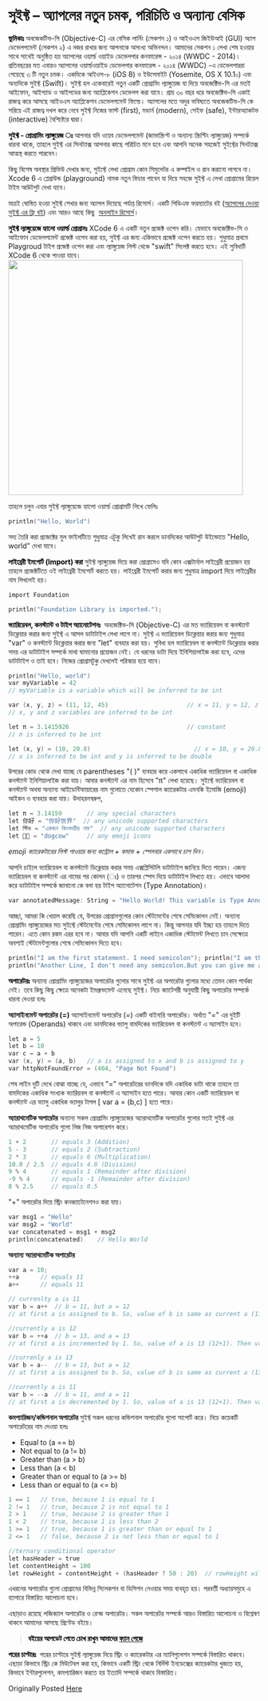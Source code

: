 সুইফ্ট – অ্যাপলের নতুন চমক, পরিচিতি ও অন্যান্য বেসিক
=============================================================

<strong><span style="color:#000000;">ভুমিকাঃ</span></strong>
অবজেকটিভ-সি (Objective-C) এর বেসিক লার্নিং (সেকশন ১) ও আইওএস জিইউআই (GUI) অ্যাপ ডেভেলপমেন্ট (সেকশন ২) এ নজর রাখার জন্য আপনাকে অসংখ্য অভিনন্দন। আমাদের সেকশন ১ লেখা শেষ হওয়ার সাথে সাথেই অনুষ্ঠিত হয় অ্যাপলের ওয়ার্ল্ড ওয়াইড ডেভেলপার কনফারেন্স - ২০১৪ (WWDC - 2014)। প্রতিবছরের মত এবারও অ্যাপলের ওয়ার্ল্ডওয়াইড ডেভেলপার কনফারেন্স - ২০১৪ (WWDC) -এ ডেভেলপাররা পেয়েছে ৩ টি নতুন চমক। একদিকে আইওস-৮ (iOS 8) ও ইউসেমাইট (Yosemite, OS X 10.1০) এবং অন্যদিকে সুইফ্ট (Swift)। সুইফ্ট হল একেবারেই নতুন একটি প্রোগ্রামিং ল্যাঙ্গুয়েজ যা দিয়ে অবজেক্টিভ-সি এর মতই আইফোন, আইপ্যাড ও আইপডের জন্য অ্যাপ্লিকেশন ডেভেলপ করা যাবে। প্রায় ৩০ বছর ধরে অবজেক্টিভ-সি একাই রাজত্ব করে আসছে আইওএস অ্যাপ্লিকেশন ডেভেলপমেন্ট ফিল্ডে। অ্যাপলের মতে অদুর ভবিষ্যতে অবজেকটিভ-সি কে সরিয়ে এই রাজত্ব দখল করে নেবে সুইফ্ট নিজের ফাস্ট (first), মডার্ন (modern), সেইফ (safe), ইন্টারঅ্যাকটভ (interactive) বৈশিষ্ট্যের দ্বারা।

<strong><span style="color:#000000;">সুইফ্ট - প্রোগ্রামিং ল্যাঙ্গুয়েজ ঃ </span></strong>
আপনার যদি ওয়েব ডেভেলপমেন্ট (জাভাস্ক্রিপ্ট ও অন্যান্য স্ক্রিপ্টিং ল্যাঙ্গুয়েজ) সম্পর্কে ধারনা থাকে, তাহলে সুইফ্ট এর সিনট্যাক্স আপনার কাছে পরিচিত মনে হবে এবং আপনি অনেক সহজেই সুইফ্টের সিনট্যাক্স আত্মস্থ করতে পারবেন।

কিছু বিশেষ অবস্থার প্রিভিউ দেখার জন্য, সুইফ্টে লেখা প্রোগ্রাম কোন সিমুলেটর এ কম্পাইল ও রান করানো লাগবে না। Xcode 6 এ প্লেগ্রাউন্ড (playground) নামক নতুন ফিচার পাবেন যা দিয়ে সহজে সুইফ্ট এ লেখা প্রোগ্রামের রিয়েল টাইম আউটপুট দেখা যাবে।

মাত্রই ঘোষিত হওয়া সুইফ্ট শেখার জন্য অ্যাপল দিয়েছে পর্যাপ্ত রিসোর্স। একটি পিডিএফ ফরম্যাটের বই (<a href="https://itunes.apple.com/us/book/swift-programming-language/id881256329?mt=11" target="_blank">অ্যাপলের দেওয়া সুইফ্ট এর ফ্রি বই</a>) এবং আরও আছে কিছু  <a href="http://swiftlang.eu/" target="_blank">অনলাইন রিসোর্স</a>।

<strong><span style="color:#000000;">সুইফ্ট ল্যাঙ্গুয়েজে হ্যালো ওয়ার্ল্ড প্রোগ্রামঃ</span></strong>
XCode 6 এ একটি নতুন প্রজেক্ট ওপেন করি। যেভাবে অবজেক্টিভ-সি ও আইফোন ডেভেলপমেন্ট প্রজেক্ট ওপেন করা হয়, সুইফ্ট এর জন্য একিভাবে প্রজেক্ট ওপেন করতে হয়। শুধুমাত্র প্রথমে Playgroud টাইপ প্রজেক্ট ওপেন করা এবং ল্যাঙ্গুয়েজ লিস্ট থেকে "swift" সিলেক্ট করতে হবে।
এই সুবিধাটি XCode 6 থেকে পাওয়া যাবে।
<img class="aligncenter" src="https://developer.apple.com/library/prerelease/ios/documentation/swift/conceptual/buildingcocoaapps/Art/newproject_2x.png" alt="" width="470" />

তাহলে চলুন এবার সুইফ্ট ল্যাঙ্গুয়েজে হ্যালো ওয়ার্ল্ড প্রোগ্রামটি লিখে ফেলিঃ

```objective-c
println("Hello, World")
```

সদ্য তৈরি করা প্রজেক্টের মুল ফাইলটিতে শুধুমাত্র এটুকু লিখেই রান করলে ডানদিকের আউটপুট উইন্ডোতে "Hello, world" দেখা যাবে।

<strong><span style="color:#000000;">লাইব্রেরী ইমপোর্ট (Import) করা</span></strong>
সুইফ্ট ল্যাঙ্গুয়েজ দিয়ে করা প্রোগ্রামেও যদি কোন এক্সটার্নাল লাইব্রেরী প্রয়োজন হয় তাহলে প্রজেক্টটিতে ওই লাইব্রেরী ইমপোর্ট করতে হয়। লাইব্রেরী ইমপোর্ট করার জন্য শুধুমাত্র import দিয়ে লাইব্রেরীর নাম লিখলেই হয়।

```objective-c
import Foundation

println("Foundation Library is imported.");
```

<strong><span style="color:#000000;">ভ্যারিয়েবল, কনস্ট্যান্ট ও টাইপ অ্যানোটেশনঃ </span></strong>
অবজেক্টিভ-সি (Objective-C) এর মত ভ্যারিয়েবল বা কনস্ট্যান্ট ডিক্লেয়ার করার জন্য সুইফ্ট এ আসল ডাটাটাইপ লেখা লাগে না। সুইফ্ট এ ভ্যারিয়েবল ডিক্লেয়ার করার জন্য শুধুমাত্র "var" ও কনস্ট্যান্ট ডিক্লেয়ার করার জন্য "let" ব্যবহার করা হয়। সুবিধা হল ভ্যারিয়েবল বা কনস্ট্যান্ট ডিক্লেয়ার করার সময় এর ডাটাটাইপ সম্পর্কে মাথা ঘামানোর প্রয়োজন নেই। যে ধরনের ডাটা দিয়ে ইনিশিয়ালাইজ করা হবে, এদের ডাটাটাইপ ও তাই হবে। নিজের প্রোগ্রামটুকু দেখলেই পরিস্কার হয়ে যাবে।

```objective-c
println("Hello, world")
var myVariable = 42
// myVariable is a variable which will be inferred to be int

var (x, y, z) = (11, 12, 45)                      // x = 11, y = 12, z = 45
// x, y and z variables are inferred to be int

let π = 3.1415926                                 // constant
// π is inferred to be int

let (x, y) = (10, 20.8)                             // x = 10, y = 20.8
// x is inferred to be int and y is inferred to be double
```

উপরের কোড থেকে দেখা যাচ্ছে যে parentheses "( )" ব্যবহার করে একসাথে একাধিক ভ্যারিয়েবল বা একাধিক কনস্ট্যান্ট ইনিশিয়ালাইজ করা যায়। আবার কনস্ট্যান্ট এর নাম হিসেবে "π" লেখা হয়েছে। সুইফ্টে ভ্যারিয়েবল বা কনস্ট্যান্ট অথবা অন্যান্য আইডেন্টিফায়ারের নাম গুলোতে যেকোন স্পেশাল ক্যারেকটার এমনকি ইমোজি (emoji) আইকন ও ব্যবহার করা যায়। উদাহরনস্বরুপ,

```objective-c
let π = 3.14159       // any special characters
let 你好 = "你好世界"  // any unicode supported characters
let স্টিভ = "একজন কিংবদন্তীর নাম"  // any unicode supported characters
let 🐶🐮 = "dogcow"     // any emoji icons
```

<em>emoji ক্যারেকটারের লিস্ট পাওয়ার জন্য কন্ট্রোল + কমান্ড + স্পেসবার একসাথে চাপ দিন।</em>

আপনি চাইলে ভ্যারিয়েবল বা কনস্ট্যান্ট ডিক্লেয়ার করার সময় এক্সপ্লিসিটলি ডাটাটাইপ জানিয়ে দিতে পারেন। এজন্য ভ্যারিয়েবল বা কনস্ট্যান্ট এর নামের পর কোলন (ঃ) ও তারপর স্পেস দিয়ে ডাটাটাইপ লিখতে হয়। এভাবে আলাদা করে ডাটাটাইপ সম্পর্কে জানানো কে বলা হয় টাইপ অ্যানোটেশন (Type Annotation)।

```objective-c
var annotatedMessage: String = "Hello World! This variable is Type Annotated"
```

আচ্ছা, আমরা কি খেয়াল করেছি যে, উপরের প্রোগ্রামগুলোর কোন স্টেটমেন্টের শেষে সেমিকোলন নেই। অন্যান্য প্রোগ্রামিং ল্যাঙ্গুয়েজের মত সুইফ্টে স্টেটমেন্টের শেষে সেমিকোলন লাগে না। কিন্তু আপনার যদি ইচ্ছা হয় তাহলে দিতে পারেন। এতে কোন রকম এরর হবে না। আবার যদি আপনি একটি লাইনে একাধিক স্টেটমেন্ট লিখতে চান সেক্ষেত্রে অবশ্যই স্টেটমেন্টগুলোর শেষে সেমিকোলন দিতে হবে।

```objective-c
println("I am the first statement. I need semicolon"); println("I am the last statement. I don't need semicolon")
println("Another Line, I don't need any semicolon.But you can give me a semicolon if you want.");
```

<strong><span style="color:#000000;">অপারেটরঃ</span></strong>
অন্যান্য প্রোগ্রামিং ল্যাঙ্গুয়েজের অপারেটর গুলোর সাথে সুইফ্ট এর অপারেটর গুলোর মধ্যে তেমন কোন পার্থক্য নেই। তবে কিছু কিছু ক্ষেত্রে অনেকটা ইমপ্রুভমেন্ট এনেছে সুইফ্ট। নিচে ক্যাটেগরী অনুযায়ী কিছু অপারেটর সম্পর্কে ধারনা দেওয়া হলঃ

<strong>অ্যাসাইনমেন্ট অপারেটর (=)</strong>
অ্যাসাইনমেন্ট অপারেটর (=) একটি বাইনারি অপারেটর। অর্থাত "=" এর দুইটি অপারেন্ড (Operands) থাকবে এবং ডানদিকের ভ্যালু বামদিকের ভ্যারিয়েবল বা কনস্ট্যান্ট এ অ্যাসাইন হবে।

```objective-c
let a = 5
let b = 10
var c = a + b
var (x, y) = (a, b)   // a is assigned to x and b is assigned to y
var httpNotFoundError = (404, "Page Not Found")
```

শেষ লাইন দুটি দেখে বোঝা যাচ্ছে যে, এভাবে "=" অপারেটরের ডানদিকে যদি একাধিক ডাটা থাকে তাহলে তা বামদিকের একাধিক সংখ্যক ভ্যারিয়বল বা কনস্ট্যান্ট এ অ্যাসাইন হতে পারে। আবার কোন একটি ভ্যারিয়েবল বা কনস্ট্যান্ট এর ভ্যালু একাধিক ভ্যালুর টাপল [ var a = (b,c) ] হতে পারে।

<strong>অ্যারাথমেটিক অপারেটর</strong>
অন্যান্য সকল প্রোগ্রামিং ল্যাঙ্গুয়েজের অ্যারাথমেটিক অপারেটর গুলোর মতই সুইফ্ট এর অ্যারাথমেটিক অপারেটর গুলো নিজ নিজ অপারেশন করে।

```objective-c
1 + 2       // equals 3 (Addition)
5 - 3       // equals 2 (Subtraction)
2 * 3       // equals 6 (Multiplication)
10.0 / 2.5  // equals 4.0 (Division)
9 % 4       // equals 1 (Remainder after division)
-9 % 4      // equals -1 (Remainder after division)
8 % 2.5     // equals 0.5
```

"+" অপারেটর দিয়ে স্ট্রিং কনক্যাটেনেশনও করা যায়।

```objective-c
var msg1 = "Hello"
var msg2 = "World"
var concatenated = msg1 + msg2
println(concatenated)    // Hello World
```

<strong>অন্যান্য অ্যারাথমেটিক অপারেটর</strong>

```objective-c
var a = 10;
++a      // equals 11
a++      // equals 11

// currenlty a is 11
var b = a++  // b = 11, but a = 12
// at first a is assigned to b. So, value of b is same as current a (11). Then a is incremented by 1. So, value of as is 12.

//currently a is 12
var b = ++a  // b = 13, and a = 13
// at first a is incremented by 1. So, value of a is 13 (12+1). Then value of a is assigned to b. So, value of b is also 13

//currenly a is 13
var b = a--  // b = 13, but a = 12
// at first a is assigned to b. So, value of b is same as current a (13). Then a is decremented by 1. So, value of as is 12.

//currently a is 11
var b = --a  // b = 11, and a = 11
// at first a is decremented by 1. So, value of a is 13 (12+1). Then value of a is assigned to b. So, value of b is also 13
```

<strong>কমপ্যারিজন/কন্ডিশনাল অপারেটর</strong>
সুইফ্ট সকল ধরনের কন্ডিশনাল অপারেটর গুলো সাপোর্ট করে। নিচে কয়েকটি অপারেটরের নাম দেওয়া হলঃ
<ul>
	<li>Equal to (a == b)</li>
	<li>Not equal to (a != b)</li>
	<li>Greater than (a &gt; b)</li>
	<li>Less than (a &lt; b)</li>
	<li>Greater than or equal to (a &gt;= b)</li>
	<li>Less than or equal to (a &lt;= b)</li>
</ul>

```objective-c
1 == 1   // true, because 1 is equal to 1
2 != 1   // true, because 2 is not equal to 1
2 > 1    // true, because 2 is greater than 1
1 < 2    // true, because 1 is less than 2
1 >= 1   // true, because 1 is greater than or equal to 1
2 <= 1   // false, because 2 is not less than or equal to 1

//ternary conditional operator
let hasHeader = true
let contentHeight = 100
let rowHeight = contentHeight + (hasHeader ? 50 : 20)  // rowHeight will be 50

```

এধরনের অপারেটর গুলো প্রোগ্রামের বিভিন্ন সিলেকশন বা ডিসিশন নেওয়ার সময় ব্যবহৃত হয়। পরবর্তী অধ্যায়সমুহে এ ব্যাপারে বিস্তারিত আলোচনা হবে।

এছাড়াও রয়েছে লজিক্যাল অপারেটর ও রেন্জ অপারেটর। সকল অপারেটর সম্পর্কে আরও বিস্তারিত আলোচনা ও বিশ্লেষণ থাকবে আমাদের আসছে প্রিন্টেড বইয়ে।
<blockquote><span style="color:#000000;"><strong>বইয়ের আপডেট পেতে চোখ রাখুন আমাদের <a href="https://www.facebook.com/bangla.objc.swift.ios"><span style="color:#000000;">ফ্যান পেজে</span></a></strong></span></blockquote>
<strong><span style="color:#000000;">পরের চাপ্টারঃ </span></strong>
পরের চাপ্টারে সুইফ্ট ল্যাঙ্গুয়েজ দিয়ে স্ট্রিং ও ক্যারেকটার এর ম্যানিপুলেশন সম্পর্কে বিস্তারিত থাকবে। এছাড়া কিভাবে স্ট্রিং কে মিউটেবল করা হয়, কিভাবে একটি স্ট্রিং থেকে নির্দিস্ট ইনডেক্সের ক্যারেকটার খুজতে হয়, কিভাবে ইন্টারপুলেশন, কমপ্যারিজন করতে হয় ইত্যাদি সম্পর্কে থাকবে বিস্তারিত।

Originally Posted [Here](http://nuhil.net/2014/06/15/%E0%A7%A9-%E0%A7%A7%E0%A6%83-%E0%A6%B8%E0%A7%81%E0%A6%87%E0%A6%AB%E0%A7%8D%E0%A6%9F-swift-%E0%A6%85%E0%A7%8D%E0%A6%AF%E0%A6%BE%E0%A6%AA%E0%A6%B2%E0%A7%87%E0%A6%B0-%E0%A6%A8%E0%A6%A4%E0%A7%81/)
